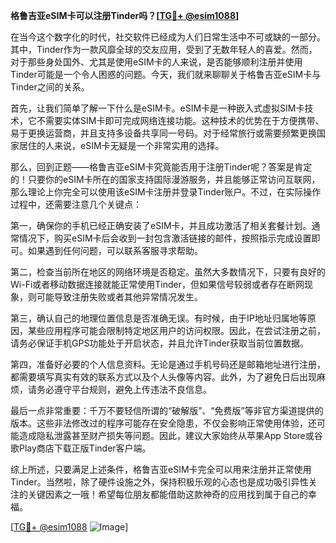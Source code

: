 **格鲁吉亚eSIM卡可以注册Tinder吗？[[TG💪+ @esim1088](https://t.me/s/esim1088)]**

在当今这个数字化的时代，社交软件已经成为人们日常生活中不可或缺的一部分。其中，Tinder作为一款风靡全球的交友应用，受到了无数年轻人的喜爱。然而，对于那些身处国外、尤其是使用eSIM卡的人来说，是否能够顺利注册并使用Tinder可能是一个令人困惑的问题。今天，我们就来聊聊关于格鲁吉亚eSIM卡与Tinder之间的关系。

首先，让我们简单了解一下什么是eSIM卡。eSIM卡是一种嵌入式虚拟SIM卡技术，它不需要实体SIM卡即可完成网络连接功能。这种技术的优势在于方便携带、易于更换运营商，并且支持多设备共享同一号码。对于经常旅行或需要频繁更换国家居住的人来说，eSIM卡无疑是一个非常实用的选择。

那么，回到正题——格鲁吉亚eSIM卡究竟能否用于注册Tinder呢？答案是肯定的！只要你的eSIM卡所在的国家支持国际漫游服务，并且能够正常访问互联网，那么理论上你完全可以使用该eSIM卡注册并登录Tinder账户。不过，在实际操作过程中，还需要注意几个关键点：

第一，确保你的手机已经正确安装了eSIM卡，并且成功激活了相关套餐计划。通常情况下，购买eSIM卡后会收到一封包含激活链接的邮件，按照指示完成设置即可。如果遇到任何问题，可以联系客服寻求帮助。

第二，检查当前所在地区的网络环境是否稳定。虽然大多数情况下，只要有良好的Wi-Fi或者移动数据连接就能正常使用Tinder，但如果信号较弱或者存在断网现象，则可能导致注册失败或者其他异常情况发生。

第三，确认自己的地理位置信息是否准确无误。有时候，由于IP地址归属地等原因，某些应用程序可能会限制特定地区用户的访问权限。因此，在尝试注册之前，请务必保证手机GPS功能处于开启状态，并且允许Tinder获取当前位置数据。

第四，准备好必要的个人信息资料。无论是通过手机号码还是邮箱地址进行注册，都需要填写真实有效的联系方式以及个人头像等内容。此外，为了避免日后出现麻烦，请务必遵守平台规则，避免上传违法不良信息。

最后一点非常重要：千万不要轻信所谓的“破解版”、“免费版”等非官方渠道提供的版本。这些非法修改过的程序可能存在安全隐患，不仅会影响正常使用体验，还可能造成隐私泄露甚至财产损失等问题。因此，建议大家始终从苹果App Store或谷歌Play商店下载正版Tinder客户端。

综上所述，只要满足上述条件，格鲁吉亚eSIM卡完全可以用来注册并正常使用Tinder。当然啦，除了硬件设施之外，保持积极乐观的心态也是成功吸引异性关注的关键因素之一哦！希望每位朋友都能借助这款神奇的应用找到属于自己的幸福。

[[TG💪+ @esim1088](https://t.me/s/esim1088) ![Image](https://i.postimg.cc/4NQfJmqS/Snipaste-2025-05-13-00-14-12.png)]